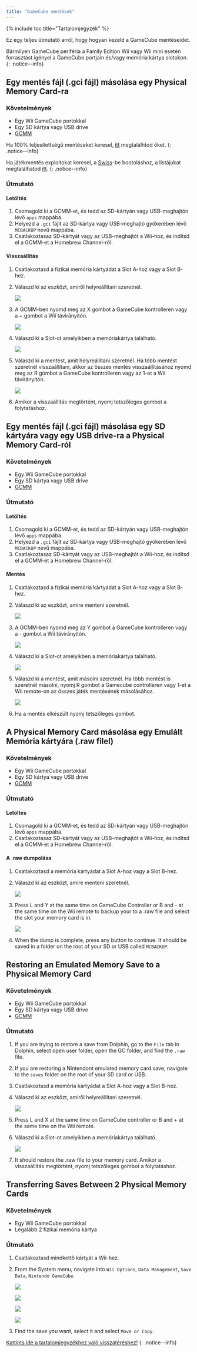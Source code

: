 ```yaml
---
title: "GameCube mentések"
---
```


{% include toc title="Tartalomjegyzék" %}

Ez egy teljes útmutató arról, hogy hogyan kezeld a GameCube mentéseidet.

Bármilyen GameCube periféria a Family Edition Wii vagy Wii mini esetén forrasztást igényel a GameCube portjain és/vagy memória kártya slotokon.
{: .notice--info}

## Egy mentés fájl (.gci fájl) másolása egy Physical Memory Card-ra

### Követelmények

* Egy Wii GameCube portokkal
* Egy SD kártya vagy USB drive
* [GCMM](https://oscwii.org/library/app/gcmm)

Ha 100% teljesítettségű mentéseket keresel, [itt](https://gamefaqs.gamespot.com/) megtalálhtod őket.
{: .notice--info}

Ha játékmentés exploitokat keresel, a [Swiss](https://github.com/emukidid/swiss-gc/releases)-be bootoláshoz, a listájukat megtalálhatod [itt](https://www.gc-forever.com/wiki/index.php?title=Booting_homebrew#Game_Save_Exploits).
{: .notice--info}

### Útmutató

#### Letöltés

1. Csomagold ki a GCMM-et, és tedd az SD-kártyán vagy USB-meghajtón lévő `apps` mappába.
1. Helyezd a `.gci` fájlt az SD-kártya vagy USB-meghajtó gyökerében lévő `MCBACKUP` nevű mappába.
1. Csatlakoztasaz SD-kártyát vagy az USB-meghajtót a Wii-hoz, és indítsd el a GCMM-et a Homebrew Channel-ről.

#### Visszaállítás

1. Csatlakoztasd a fizikai memória kártyádat a Slot A-hoz vagy a Slot B-hez.
1. Válaszd ki az eszközt, amiről helyreállítani szeretnél.

    ![](/images/homebrew/gcsaves/gcmm-select-device.jpg)

1. A GCMM-ben nyomd meg az X gombot a GameCube kontrolleren vagy a + gombot a Wii távirányítón.

    ![](/images/homebrew/gcsaves/gcmm-menu.jpg)

1. Válaszd ki a Slot-ot amelyikben a memóriakártya található.

    ![](/images/homebrew/gcsaves/gcmm-mem-select.jpg)

1. Válaszd ki a mentést, amit helyreállítani szeretnél. Ha több mentést szeretnél visszaállítani, akkor az összes mentés visszaállításához nyomd meg az R gombot a GameCube kontrolleren vagy az 1-et a Wii távirányítón.

    ![](/images/homebrew/gcsaves/gcmm-select-save.jpg)

1. Amikor a visszaállítás megtörtént, nyomj tetszőleges gombot a folytatáshoz.

## Egy mentés fájl (.gci fájl) másolása egy SD kártyára vagy egy USB drive-ra a Physical Memory Card-ról

### Követelmények

* Egy Wii GameCube portokkal
* Egy SD kártya vagy USB drive
* [GCMM](https://oscwii.org/library/app/gcmm)

### Útmutató

#### Letöltés

1. Csomagold ki a GCMM-et, és tedd az SD-kártyán vagy USB-meghajtón lévő `apps` mappába.
1. Helyezd a `.gci` fájlt az SD-kártya vagy USB-meghajtó gyökerében lévő `MCBACKUP` nevű mappába.
1. Csatlakoztasaz SD-kártyát vagy az USB-meghajtót a Wii-hoz, és indítsd el a GCMM-et a Homebrew Channel-ről.

#### Mentés

1. Csatlakoztasd a fizikai memória kártyádat a Slot A-hoz vagy a Slot B-hez.
1. Válaszd ki az eszközt, amire menteni szeretnél.

    ![](/images/homebrew/gcsaves/gcmm-select-device.jpg)

1. A GCMM-ben nyomd meg az Y gombot a GameCube kontrolleren vagy a - gombot a Wii távirányítón.

    ![](/images/homebrew/gcsaves/gcmm-menu.jpg)

1. Válaszd ki a Slot-ot amelyikben a memóriakártya található.

    ![](/images/homebrew/gcsaves/gcmm-mem-select.jpg)

1. Válaszd ki a mentést, amit másolni szeretnél. Ha több mentést is szeretnél másolni, nyomj R gombot a Gamecube controlleren vagy 1-et a Wii remote-on az összes játék mentésének másolásához.

    ![](/images/homebrew/gcsaves/gcmm-select-save.jpg)

1. Ha a mentés elkészült nyomj tetszőleges gombot.

## A Physical Memory Card másolása egy Emulált Memória kártyára (.raw filel)

### Követelmények

* Egy Wii GameCube portokkal
* Egy SD kártya vagy USB drive
* [GCMM](https://oscwii.org/library/app/gcmm)

### Útmutató

#### Letöltés

1. Csomagold ki a GCMM-et, és tedd az SD-kártyán vagy USB-meghajtón lévő `apps` mappába.
1. Csatlakoztasaz SD-kártyát vagy az USB-meghajtót a Wii-hoz, és indítsd el a GCMM-et a Homebrew Channel-ről.

#### A .raw dumpolása

1. Csatlakoztasd a memória kártyádat a Slot A-hoz vagy a Slot B-hez.
1. Válaszd ki az eszközt, amire menteni szeretnél.

    ![](/images/homebrew/gcsaves/gcmm-select-device.jpg)

1. Press L and Y at the same time on GameCube Controller or B and - at the same time on the Wii remote to backup your to a .raw file and select the slot your memory card is in.

    ![](/images/homebrew/gcsaves/gcmm-mem-select.jpg)

1. When the dump is complete, press any button to continue. It should be saved in a folder on the root of your SD or USB called `MCBACKUP`.

## Restoring an Emulated Memory Save to a Physical Memory Card

### Követelmények

* Egy Wii GameCube portokkal
* Egy SD kártya vagy USB drive
* [GCMM](https://oscwii.org/library/app/gcmm)

### Útmutató

1. If you are trying to restore a save from Dolphin, go to the `File` tab in Dolphin, select open user folder, open the GC folder, and find the `.raw` file.
1. If you are restoring a Nintendont emulated memory card save, navigate to the `saves` folder on the root of your SD card or USB.
1. Csatlakoztasd a memória kártyádat a Slot A-hoz vagy a Slot B-hez.
1. Válaszd ki az eszközt, amiről helyreállítani szeretnél.

    ![](/images/homebrew/gcsaves/gcmm-select-device.jpg)

1. Press L and X at the same time on GameCube controller or B and + at the same time on the Wii remote.
1. Válaszd ki a Slot-ot amelyikben a memóriakártya található.

    ![](/images/homebrew/gcsaves/gcmm-mem-select.jpg)

1. It should restore the .raw file to your memory card. Amikor a visszaállítás megtörtént, nyomj tetszőleges gombot a folytatáshoz.

## Transferring Saves Between 2 Physical Memory Cards

### Követelmények

* Egy Wii GameCube portokkal
* Legalább 2 fizikai memória kártya

### Útmutató

1. Csatlakoztasd mindkettő kártyát a Wii-hez.
1. From the System menu, navigate into `Wii Options`, `Data Management`, `Save Data`, `Nintendo GameCube`.

    ![](/images/homebrew/gcsaves/sysmenu.jpg) <br>

    ![](/images/homebrew/gcsaves/settings.jpg) <br>

    ![](/images/homebrew/gcsaves/data-management.jpg) <br>

    ![](/images/homebrew/gcsaves/save-data.jpg)

1. Find the save you want, select it and select `Move or Copy`.

[Kattints ide a tartalomjegyzékhez való visszatéréshez!](site-navigation)
{: .notice--info}
